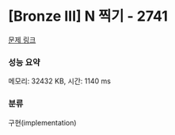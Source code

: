 # [Bronze III] N 찍기 - 2741 

[문제 링크](https://www.acmicpc.net/problem/2741) 

### 성능 요약

메모리: 32432 KB, 시간: 1140 ms

### 분류

구현(implementation)

